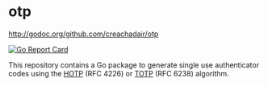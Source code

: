 # otp

http://godoc.org/github.com/creachadair/otp

[![Go Report Card](https://goreportcard.com/badge/github.com/creachadair/otp)](https://goreportcard.com/report/github.com/creachadair/otp)

This repository contains a Go package to generate single use authenticator
codes using the [HOTP](https://tools.ietf.org/html/rfc4226) (RFC 4226) or
[TOTP](https://tools.ietf.org/html/rfc6238) (RFC 6238) algorithm.
